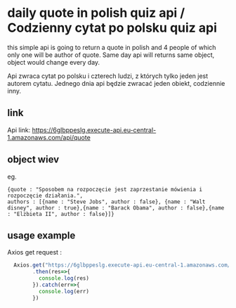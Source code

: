 # daily quote in polish quiz api / Codzienny cytat po polsku quiz api
this simple api is going to return a quote in polish and 4 people of which only one will be author of quote. Same day api will returns same object, object would change every day.

Api zwraca cytat po polsku i czterech ludzi, z których tylko jeden jest autorem cytatu. Jednego dnia api będzie zwracać jeden obiekt, codziennie inny. 
## link
Api link:
  https://6glbppeslg.execute-api.eu-central-1.amazonaws.com/api/quote
## object wiev
eg.
```JSONasJs
{quote : "Sposobem na rozpoczęcie jest zaprzestanie mówienia i rozpoczęcie działania.", 
authors : [{name : "Steve Jobs", author : false}, {name : "Walt disney", author : true},{name : "Barack Obama", author : false},{name : "Elżbieta II", author : false}]}
```

## usage example
Axios get request :

```js
  Axios.get("https://6glbppeslg.execute-api.eu-central-1.amazonaws.com/api/quote")
        .then(res=>{
          console.log(res)
        }).catch(err=>{
          console.log(err)
        })
```
